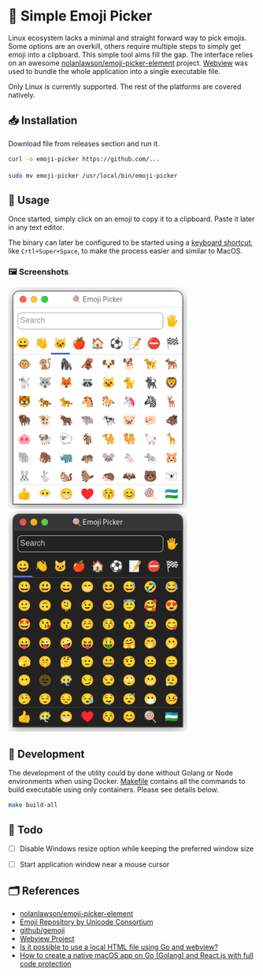 # 🍭 Simple Emoji Picker

Linux ecosystem lacks a minimal and straight forward way to pick emojis. Some options are an overkill, others require multiple steps to simply get emoji into a clipboard. This simple tool aims fill the gap. The interface relies on an awesome [nolanlawson/emoji-picker-element](https://github.com/nolanlawson/emoji-picker-element) project. [Webview](https://github.com/webview/webview) was used to bundle the whole application into a single executable file.

Only Linux is currently supported. The rest of the platforms are covered natively.

## 📥️ Installation

Download file from releases section and run it.

```bash
curl -o emoji-picker https://github.com/...

sudo mv emoji-picker /usr/local/bin/emoji-picker

```

## 🤗 Usage

Once started, simply click on an emoji to copy it to a clipboard. Paste it later in any text editor.

The binary can later be configured to be started using a [keyboard shortcut](https://docs.fedoraproject.org/en-US/quick-docs/proc_setting-key-shortcut/), like `Crtl+Super+Space`, to make the process easier and similar to MacOS.


### 🖼️ Screenshots

![Light](./imgs/light.png)
![Dark](./imgs/dark.png)


## 🧮 Development

The development of the utility could by done without Golang or Node environments when using Docker. [Makefile](./Makefile) contains all the commands to build executable using only containers. Please see details below.

```bash
make build-all
```

## 📝 Todo

- [ ] Disable Windows resize option while keeping the preferred window size
- [ ] Start application window near a mouse cursor


## 🗂️ References

- [nolanlawson/emoji-picker-element](https://github.com/nolanlawson/emoji-picker-element)
- [Emoji Repository by Unicode Consortium](https://unicode.org/Public/emoji/)
- [github/gemoji](https://github.com/github/gemoji)
- [Webview Project](https://github.com/webview/webview)
- [Is it possible to use a local HTML file using Go and webview?](https://stackoverflow.com/questions/66813122/is-it-possible-to-use-a-local-html-file-using-go-and-webview)
- [How to create a native macOS app on Go (Golang) and React.js with full code protection](https://dev.to/koddr/how-to-create-a-native-macos-app-on-go-golang-and-react-js-with-full-code-protection-part-1-463k)
